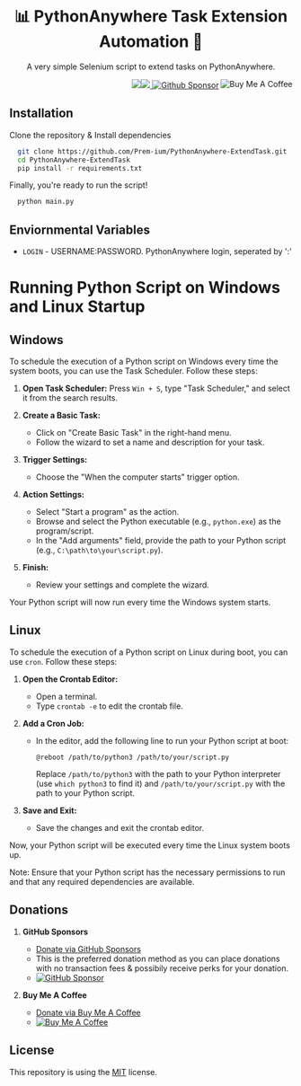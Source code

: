 <h1 align="center">📊 PythonAnywhere Task Extension Automation 🤖 </h1>

<p align="center">A very simple Selenium script to extend tasks on PythonAnywhere.</p>

<p align="right"> 
        <img src="https://img.shields.io/badge/python-3670A0?style=for-the-badge&logo=python&logoColor=ffdd54"/><img src="https://img.shields.io/badge/-selenium-%43B02A?style=for-the-badge&logo=selenium&logoColor=white"/><a href="https://www.buymeacoffee.com/prem.ium" target="_blank"><img align="right" src="https://img.shields.io/badge/Buy%20Me%20a%20Coffee-ffdd00?style=for-the-badge&logo=buy-me-a-coffee&logoColor=black" alt="Buy Me A Coffee"/></a><a href="https://github.com/sponsors/Prem-ium" target="_blank">
        <img src="https://img.shields.io/badge/sponsor-30363D?style=for-the-badge&logo=GitHub-Sponsors&logoColor=#EA4AA" alt="Github Sponsor"/></a>
</p>

## Installation
Clone the repository & Install dependencies
```bash
  git clone https://github.com/Prem-ium/PythonAnywhere-ExtendTask.git
  cd PythonAnywhere-ExtendTask
  pip install -r requirements.txt
```
Finally, you're ready to run the script!
```bash
  python main.py
```
## Enviornmental Variables
- `LOGIN` - USERNAME:PASSWORD. PythonAnywhere login, seperated by ':'

# Running Python Script on Windows and Linux Startup

## Windows

To schedule the execution of a Python script on Windows every time the system boots, you can use the Task Scheduler. Follow these steps:

1. **Open Task Scheduler:** Press `Win + S`, type "Task Scheduler," and select it from the search results.

2. **Create a Basic Task:**
   - Click on "Create Basic Task" in the right-hand menu.
   - Follow the wizard to set a name and description for your task.

3. **Trigger Settings:**
   - Choose the "When the computer starts" trigger option.

4. **Action Settings:**
   - Select "Start a program" as the action.
   - Browse and select the Python executable (e.g., `python.exe`) as the program/script.
   - In the "Add arguments" field, provide the path to your Python script (e.g., `C:\path\to\your\script.py`).

5. **Finish:**
   - Review your settings and complete the wizard.

Your Python script will now run every time the Windows system starts.

## Linux

To schedule the execution of a Python script on Linux during boot, you can use `cron`. Follow these steps:

1. **Open the Crontab Editor:**
   - Open a terminal.
   - Type `crontab -e` to edit the crontab file.

2. **Add a Cron Job:**
   - In the editor, add the following line to run your Python script at boot:
     ```
     @reboot /path/to/python3 /path/to/your/script.py
     ```
     Replace `/path/to/python3` with the path to your Python interpreter (use `which python3` to find it) and `/path/to/your/script.py` with the path to your Python script.

3. **Save and Exit:**
   - Save the changes and exit the crontab editor.

Now, your Python script will be executed every time the Linux system boots up.

Note: Ensure that your Python script has the necessary permissions to run and that any required dependencies are available.

## Donations
1. **GitHub Sponsors**
   - [Donate via GitHub Sponsors](https://github.com/sponsors/Prem-ium)
   - This is the preferred donation method as you can place donations with no transaction fees & possibily receive perks for your donation.
   - [![GitHub Sponsor](https://img.shields.io/badge/sponsor-30363D?style=for-the-badge&logo=GitHub-Sponsors&logoColor=#EA4AAA)](https://github.com/sponsors/Prem-ium)

2. **Buy Me A Coffee**
   - [Donate via Buy Me A Coffee](https://www.buymeacoffee.com/prem.ium)
   - [![Buy Me A Coffee](https://img.shields.io/badge/Buy%20Me%20a%20Coffee-ffdd00?style=for-the-badge&logo=buy-me-a-coffee&logoColor=black)](https://www.buymeacoffee.com/prem.ium)

## License
This repository is using the [MIT](https://choosealicense.com/licenses/mit/) license.

